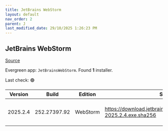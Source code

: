 ```yaml
---
title: JetBrains WebStorm
layout: default
nav_order: 2
parent: J
last_modified_date: 29/10/2025 1:26:23 PM
---
```


## JetBrains WebStorm

[Source](https://www.jetbrains.com/webstorm)

Evergreen app: `JetBrainsWebStorm`. Found **1** installer.

Last check: 🟢

| Version  | Build        | Edition  | Sha256                                                               | Date       | Size       | Type | URI                                                                                                                            |
| -------- | ------------ | -------- | -------------------------------------------------------------------- | ---------- | ---------- | ---- | ------------------------------------------------------------------------------------------------------------------------------ |
| 2025.2.4 | 252.27397.92 | WebStorm | https://download.jetbrains.com/webstorm/WebStorm-2025.2.4.exe.sha256 | 24/10/2025 | 1001026144 | exe  | [https://download.jetbrains.com/webstorm/WebStorm-2025.2.4.exe](https://download.jetbrains.com/webstorm/WebStorm-2025.2.4.exe) |
